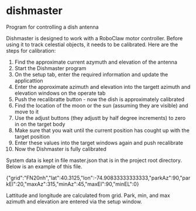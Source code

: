 # dishmaster
Program for controlling a dish antenna


Dishmaster is designed to work with a RoboClaw motor controller.  Before using it to
track celestial objects, it needs to be calibrated.  Here are the steps for calibration:

1. Find the approximate current azymuth and elevation of the antenna
2. Start the Dishmaster program
3. On the setup tab, enter the required information and update the applicattion
4. Enter the approximate azimuth and elevation into the targett azimuth and elevation windows on the operate tab
5. Push the recalibratte button - now the dish is approximately calibrated
6. Find the location of the moon or the sun (assuming they are visible) and move to it
6. Use the adjust buttons (they adjustt by half degree increments) to zero in on the target body
7. Make sure that you wait until the current position has cought up with the target position
8. Enter these values into the target windows again and push recalibrate
9. Now the Dishmaster is fully calibrated

System data is kept in file master.json that is in the project root directory.  Below is an example of this file.

{"grid":"FN20nh","lat":40.3125,"lon":-74.90833333333333,"parkAz":90,"parkEl":20,"maxAz":315,"minAz":45,"maxEl":90,"minEL":0}

Lattitude and longitude are calculated from grid.  Park, min, and max azimuth and elevation are entered via the setup window.



